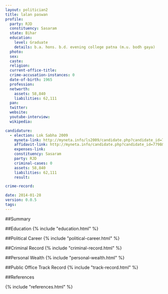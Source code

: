 ```yaml
---
layout: politician2
title: lalan paswan
profile: 
  party: RJD
  constituency: Sasaram
  state: Bihar
  education: 
    level: Graduate
    details: b.a. hons. b.d. evening college patna (m.u. bodh gaya)
  photo: 
  sex: 
  caste: 
  religion: 
  current-office-title: 
  crime-accusation-instances: 0
  date-of-birth: 1965
  profession: 
  networth: 
    assets: 58,840
    liabilities: 62,111
  pan: 
  twitter: 
  website: 
  youtube-interview: 
  wikipedia: 

candidature: 
  - election: Lok Sabha 2009
    myneta-link: http://myneta.info/ls2009/candidate.php?candidate_id=7798
    affidavit-link: http://myneta.info/candidate.php?candidate_id=7798&scan=original
    expenses-link: 
    constituency: Sasaram 
    party: RJD
    criminal-cases: 0
    assets: 58,840
    liabilities: 62,111
    result:  

crime-record: 

date: 2014-01-28
version: 0.0.5
tags: 
---
```

##Summary


##Education
{% include "education.html" %}


##Political Career
{% include "political-career.html" %}


##Criminal Record
{% include "criminal-record.html" %}


##Personal Wealth
{% include "personal-wealth.html" %}


##Public Office Track Record
{% include "track-record.html" %}


##References


{% include "references.html" %}